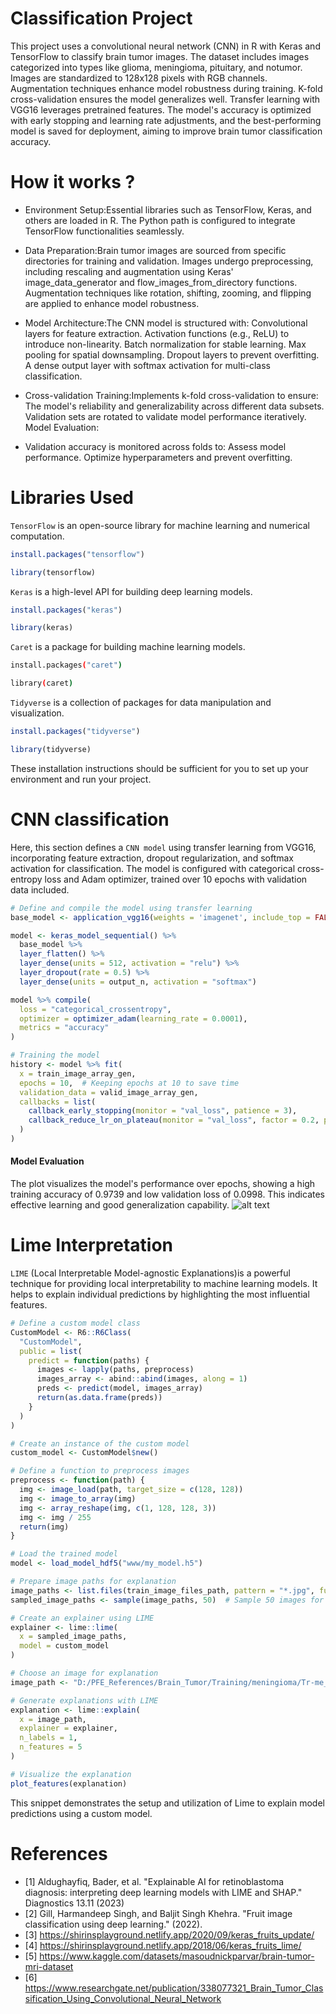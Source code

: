 #  Classification Project
This project uses a convolutional neural network (CNN) in R with Keras and TensorFlow to classify brain tumor images. The dataset includes images categorized into types like glioma, meningioma, pituitary, and notumor. Images are standardized to 128x128 pixels with RGB channels. Augmentation techniques enhance model robustness during training. K-fold cross-validation ensures the model generalizes well. Transfer learning with VGG16 leverages pretrained features. The model's accuracy is optimized with early stopping and learning rate adjustments, and the best-performing model is saved for deployment, aiming to improve brain tumor classification accuracy.
# How it works ?
- Environment Setup:Essential libraries such as TensorFlow, Keras, and others are loaded in R.
The Python path is configured to integrate TensorFlow functionalities seamlessly.
- Data Preparation:Brain tumor images are sourced from specific directories for training and validation.
Images undergo preprocessing, including rescaling and augmentation using Keras' image_data_generator and flow_images_from_directory functions.
Augmentation techniques like rotation, shifting, zooming, and flipping are applied to enhance model robustness.
- Model Architecture:The CNN model is structured with:
Convolutional layers for feature extraction.
Activation functions (e.g., ReLU) to introduce non-linearity.
Batch normalization for stable learning.
Max pooling for spatial downsampling.
Dropout layers to prevent overfitting.
A dense output layer with softmax activation for multi-class classification.
- Cross-validation Training:Implements k-fold cross-validation to ensure:
The model's reliability and generalizability across different data subsets.
Validation sets are rotated to validate model performance iteratively.
Model Evaluation:

- Validation accuracy is monitored across folds to:
Assess model performance.
Optimize hyperparameters and prevent overfitting.
# Libraries Used
`TensorFlow` is an open-source library for machine learning and numerical computation.
```r
install.packages("tensorflow")

library(tensorflow)
```
`Keras` is a high-level API for building deep learning models.
```r
install.packages("keras")

library(keras)
```
`Caret` is a package for building machine learning models.
```bash
install.packages("caret")

library(caret)
```
`Tidyverse` is a collection of packages for data manipulation and visualization.
```r
install.packages("tidyverse")

library(tidyverse)
```
These installation instructions should be sufficient for you to set up your environment and run your project.
# CNN classification 
Here, this section defines a `CNN model` using transfer learning from VGG16, incorporating feature extraction, dropout regularization, and softmax activation for classification. The model is configured with categorical cross-entropy loss and Adam optimizer, trained over 10 epochs with validation data included.

```r
# Define and compile the model using transfer learning
base_model <- application_vgg16(weights = 'imagenet', include_top = FALSE, input_shape = c(img_width, img_height, channels))

model <- keras_model_sequential() %>%
  base_model %>%
  layer_flatten() %>%
  layer_dense(units = 512, activation = "relu") %>%
  layer_dropout(rate = 0.5) %>%
  layer_dense(units = output_n, activation = "softmax")

model %>% compile(
  loss = "categorical_crossentropy",
  optimizer = optimizer_adam(learning_rate = 0.0001),
  metrics = "accuracy"
)

# Training the model
history <- model %>% fit(
  x = train_image_array_gen,
  epochs = 10,  # Keeping epochs at 10 to save time
  validation_data = valid_image_array_gen,
  callbacks = list(
    callback_early_stopping(monitor = "val_loss", patience = 3),
    callback_reduce_lr_on_plateau(monitor = "val_loss", factor = 0.2, patience = 2)
  )
)

```
#### Model Evaluation
The plot visualizes the model's performance over epochs, showing a high training accuracy of 0.9739 and low validation loss of 0.0998. This indicates effective learning and good generalization capability.
![alt text](plot.png)

# Lime Interpretation 
`LIME` (Local Interpretable Model-agnostic Explanations)is a powerful technique for providing local interpretability to machine learning models. It helps to explain individual predictions by highlighting the most influential features.

```r
# Define a custom model class
CustomModel <- R6::R6Class(
  "CustomModel",
  public = list(
    predict = function(paths) {
      images <- lapply(paths, preprocess)
      images_array <- abind::abind(images, along = 1)
      preds <- predict(model, images_array)
      return(as.data.frame(preds))
    }
  )
)

# Create an instance of the custom model
custom_model <- CustomModel$new()

# Define a function to preprocess images
preprocess <- function(path) {
  img <- image_load(path, target_size = c(128, 128))
  img <- image_to_array(img)
  img <- array_reshape(img, c(1, 128, 128, 3))
  img <- img / 255
  return(img)
}

# Load the trained model
model <- load_model_hdf5("www/my_model.h5")

# Prepare image paths for explanation
image_paths <- list.files(train_image_files_path, pattern = "*.jpg", full.names = TRUE, recursive = TRUE)
sampled_image_paths <- sample(image_paths, 50)  # Sample 50 images for explanation

# Create an explainer using LIME
explainer <- lime::lime(
  x = sampled_image_paths,
  model = custom_model
)

# Choose an image for explanation
image_path <- "D:/PFE_References/Brain_Tumor/Training/meningioma/Tr-me_0022.jpg"

# Generate explanations with LIME
explanation <- lime::explain(
  x = image_path,
  explainer = explainer,
  n_labels = 1, 
  n_features = 5
)

# Visualize the explanation
plot_features(explanation)

```
This snippet demonstrates the setup and utilization of Lime to explain model predictions using a custom model.
# References
- [1] Aldughayfiq, Bader, et al. "Explainable AI for retinoblastoma diagnosis: interpreting deep learning models with LIME and SHAP." Diagnostics 13.11 (2023)
- [2] Gill, Harmandeep Singh, and Baljit Singh Khehra. "Fruit image classification using deep learning." (2022).
- [3] https://shirinsplayground.netlify.app/2020/09/keras_fruits_update/
- [4] https://shirinsplayground.netlify.app/2018/06/keras_fruits_lime/
- [5] https://www.kaggle.com/datasets/masoudnickparvar/brain-tumor-mri-dataset
- [6] https://www.researchgate.net/publication/338077321_Brain_Tumor_Classification_Using_Convolutional_Neural_Network

 

